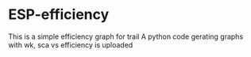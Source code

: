 # ESP-efficiency
This is a simple efficiency graph for trail
A python code gerating graphs with wk, sca vs efficiency is uploaded
